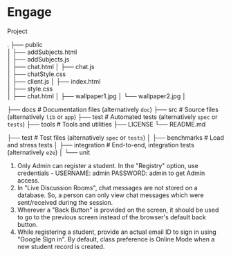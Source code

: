# Engage
Project

.
├── public                    
│   ├── addSubjects.html         
│   ├── addSubjects.js         
│   ├── chat.html
│   ├── chat.js          
│   ├── chatStyle.css         
│   ├── client.js
│   ├── index.html         
│   ├── style.css         
│   ├── chat.html
│   ├── wallpaper1.jpg
│   └── wallpaper2.jpg
│




├── docs                    # Documentation files (alternatively `doc`)
├── src                     # Source files (alternatively `lib` or `app`)
├── test                    # Automated tests (alternatively `spec` or `tests`)
├── tools                   # Tools and utilities
├── LICENSE
└── README.md

├── test                    # Test files (alternatively `spec` or `tests`)
│   ├── benchmarks          # Load and stress tests
│   ├── integration         # End-to-end, integration tests (alternatively `e2e`)
│   └── unit   

1. Only Admin can register a student. In the "Registry" option, use credentials - USERNAME: admin PASSWORD: admin to get Admin access. 
2. In "Live Discussion Rooms", chat messages are not stored on a database. So, a person can only view chat messages which were sent/received during the session.
3. Wherever a "Back Button" is provided on the screen, it should be used to go to the previous screen instead of the browser's default back button.
4. While registering a student, provide an actual email ID to sign in using "Google Sign in". By default, class preference is Online Mode when a new student record is created. 
